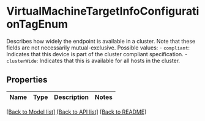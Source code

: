 # VirtualMachineTargetInfoConfigurationTagEnum

Describes how widely the endpoint is available in a cluster.  Note that these fields are not necessarily mutual-exclusive.  Possible values: - `compliant`: Indicates that this device is part of the cluster compliant   specification. - `clusterWide`: Indicates that this is available for all hosts in the cluster. 

## Properties
Name | Type | Description | Notes
------------ | ------------- | ------------- | -------------

[[Back to Model list]](../README.md#documentation-for-models) [[Back to API list]](../README.md#documentation-for-api-endpoints) [[Back to README]](../README.md)


